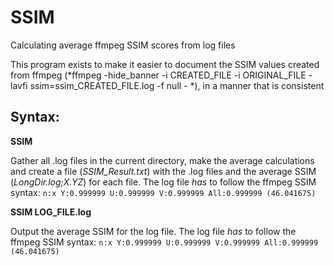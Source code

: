 ﻿# SSIM
Calculating average ffmpeg SSIM scores from log files

This program exists to make it easier to document the SSIM values created from ffmpeg (*ffmpeg -hide_banner -i CREATED_FILE -i ORIGINAL_FILE -lavfi ssim=ssim_CREATED_FILE.log -f null - *), in a manner that is consistent

## Syntax: 

**SSIM**

Gather all .log files in the current directory, make the average calculations and create a file (*SSIM_Result.txt*) with the .log files and the average SSIM (*LongDir.log;X.YZ*) for each file.
The log file *has* to follow the ffmpeg SSIM syntax: `n:x Y:0.999999 U:0.999999 V:0.999999 All:0.999999 (46.041675)`


**SSIM LOG_FILE.log**

Output the average SSIM for the log file.
The log file *has* to follow the ffmpeg SSIM syntax: `n:x Y:0.999999 U:0.999999 V:0.999999 All:0.999999 (46.041675)`

